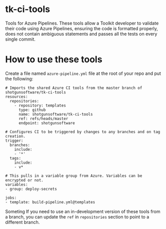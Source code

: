 # tk-ci-tools

Tools for Azure Pipelines. These tools allow a Toolkit developer to validate their code using Azure Pipelines, ensuring the code is formatted properly, does not contain ambiguous statements and passes all the tests on every single commit.

# How to use these tools

Create a file named  `azure-pipeline.yml` file at the root of your repo and put the following:

```
# Imports the shared Azure CI tools from the master branch of shotgunsoftware/tk-ci-tools
resources:
  repositories:
    - repository: templates
      type: github
      name: shotgunsoftware/tk-ci-tools
      ref: refs/heads/master
      endpoint: shotgunsoftware

# Configures CI to be triggered by changes to any branches and on tag creation.
trigger:
  branches:
    include:
    - '*'
  tags:
    include:
    - v*

# This pulls in a variable group from Azure. Variables can be encrypted or not.
variables:
- group: deploy-secrets

jobs:
- template: build-pipeline.yml@templates
```

Someting
    If you need to use an in-development version of these tools from a branch, you can update the `ref` in `repositories` section to point to a different branch.
